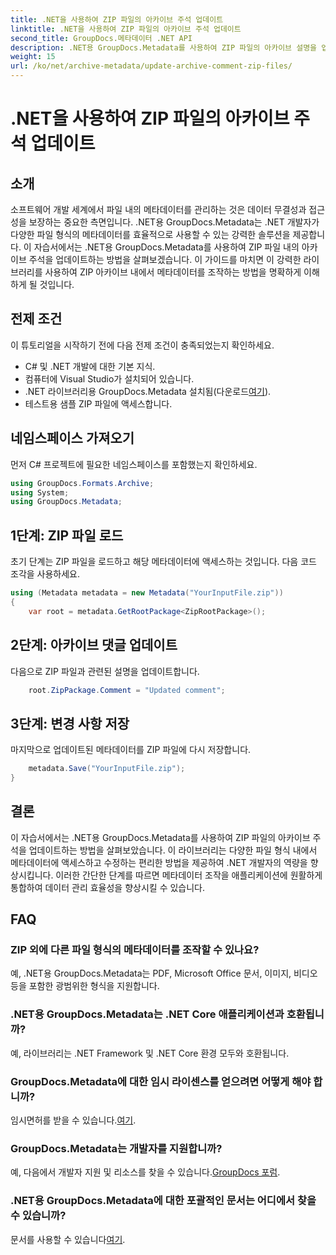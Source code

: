 ```yaml
---
title: .NET을 사용하여 ZIP 파일의 아카이브 주석 업데이트
linktitle: .NET을 사용하여 ZIP 파일의 아카이브 주석 업데이트
second_title: GroupDocs.메타데이터 .NET API
description: .NET용 GroupDocs.Metadata를 사용하여 ZIP 파일의 아카이브 설명을 업데이트하는 방법을 알아보세요. C# 애플리케이션의 메타데이터 관리를 손쉽게 향상하세요.
weight: 15
url: /ko/net/archive-metadata/update-archive-comment-zip-files/
---
```


# .NET을 사용하여 ZIP 파일의 아카이브 주석 업데이트

## 소개
소프트웨어 개발 세계에서 파일 내의 메타데이터를 관리하는 것은 데이터 무결성과 접근성을 보장하는 중요한 측면입니다. .NET용 GroupDocs.Metadata는 .NET 개발자가 다양한 파일 형식의 메타데이터를 효율적으로 사용할 수 있는 강력한 솔루션을 제공합니다. 이 자습서에서는 .NET용 GroupDocs.Metadata를 사용하여 ZIP 파일 내의 아카이브 주석을 업데이트하는 방법을 살펴보겠습니다. 이 가이드를 마치면 이 강력한 라이브러리를 사용하여 ZIP 아카이브 내에서 메타데이터를 조작하는 방법을 명확하게 이해하게 될 것입니다.
## 전제 조건
이 튜토리얼을 시작하기 전에 다음 전제 조건이 충족되었는지 확인하세요.
- C# 및 .NET 개발에 대한 기본 지식.
- 컴퓨터에 Visual Studio가 설치되어 있습니다.
-  .NET 라이브러리용 GroupDocs.Metadata 설치됨(다운로드[여기](https://releases.groupdocs.com/metadata/net/)).
- 테스트용 샘플 ZIP 파일에 액세스합니다.

## 네임스페이스 가져오기
먼저 C# 프로젝트에 필요한 네임스페이스를 포함했는지 확인하세요.
```csharp
using GroupDocs.Formats.Archive;
using System;
using GroupDocs.Metadata;
```
## 1단계: ZIP 파일 로드
초기 단계는 ZIP 파일을 로드하고 해당 메타데이터에 액세스하는 것입니다. 다음 코드 조각을 사용하세요.
```csharp
using (Metadata metadata = new Metadata("YourInputFile.zip"))
{
    var root = metadata.GetRootPackage<ZipRootPackage>();
```
## 2단계: 아카이브 댓글 업데이트
다음으로 ZIP 파일과 관련된 설명을 업데이트합니다.
```csharp
    root.ZipPackage.Comment = "Updated comment";
```
## 3단계: 변경 사항 저장
마지막으로 업데이트된 메타데이터를 ZIP 파일에 다시 저장합니다.
```csharp
    metadata.Save("YourInputFile.zip");
}
```

## 결론
이 자습서에서는 .NET용 GroupDocs.Metadata를 사용하여 ZIP 파일의 아카이브 주석을 업데이트하는 방법을 살펴보았습니다. 이 라이브러리는 다양한 파일 형식 내에서 메타데이터에 액세스하고 수정하는 편리한 방법을 제공하여 .NET 개발자의 역량을 향상시킵니다. 이러한 간단한 단계를 따르면 메타데이터 조작을 애플리케이션에 원활하게 통합하여 데이터 관리 효율성을 향상시킬 수 있습니다.

## FAQ
### ZIP 외에 다른 파일 형식의 메타데이터를 조작할 수 있나요?
예, .NET용 GroupDocs.Metadata는 PDF, Microsoft Office 문서, 이미지, 비디오 등을 포함한 광범위한 형식을 지원합니다.
### .NET용 GroupDocs.Metadata는 .NET Core 애플리케이션과 호환됩니까?
예, 라이브러리는 .NET Framework 및 .NET Core 환경 모두와 호환됩니다.
### GroupDocs.Metadata에 대한 임시 라이센스를 얻으려면 어떻게 해야 합니까?
 임시면허를 받을 수 있습니다.[여기](https://purchase.groupdocs.com/temporary-license/).
### GroupDocs.Metadata는 개발자를 지원합니까?
 예, 다음에서 개발자 지원 및 리소스를 찾을 수 있습니다.[GroupDocs 포럼](https://forum.groupdocs.com/c/metadata/14).
### .NET용 GroupDocs.Metadata에 대한 포괄적인 문서는 어디에서 찾을 수 있습니까?
 문서를 사용할 수 있습니다[여기](https://tutorials.groupdocs.com/metadata/net/).